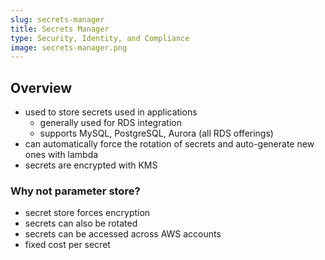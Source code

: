 ```yaml
---
slug: secrets-manager
title: Secrets Manager
type: Security, Identity, and Compliance
image: secrets-manager.png
---
```


## Overview
* used to store secrets used in applications
  * generally used for RDS integration
  * supports MySQL, PostgreSQL, Aurora (all RDS offerings)
* can automatically force the rotation of secrets and auto-generate new ones with lambda
* secrets are encrypted with KMS

### Why not parameter store?
* secret store forces encryption
* secrets can also be rotated
* secrets can be accessed across AWS accounts
* fixed cost per secret